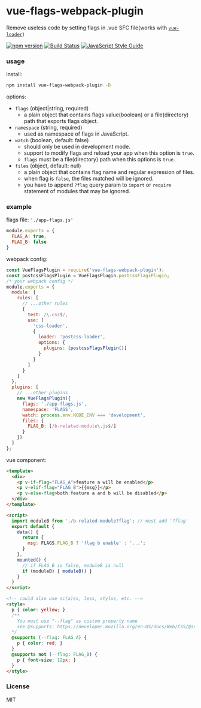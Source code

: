 # vue-flags-webpack-plugin
Remove useless code by setting flags in .vue SFC file(works with [`vue-loader`](https://github.com/vuejs/vue-loader))

[![npm version](https://img.shields.io/npm/v/vue-flags-webpack-plugin.svg)](https://www.npmjs.com/package/vue-flags-webpack-plugin)
[![Build Status](https://travis-ci.org/lovetingyuan/vue-flags-webpack-plugin.svg?branch=master)](https://travis-ci.org/lovetingyuan/vue-flags-webpack-plugin)
[![JavaScript Style Guide](https://img.shields.io/badge/code_style-standard-brightgreen.svg)](https://standardjs.com)

### usage

install:
```bash
npm install vue-flags-webpack-plugin -D
```

options:
* `flags` (object|string, required)
  + a plain object that contains flags value(boolean) or a file(directory) path that exports flags object.
* `namespace` (string, required)
  + used as namespace of flags in JavaScript.
* `watch` (boolean, default: false)
  + should only be used in development mode.
  + support to modify flags and reload your app when this option is `true`.
  + `flags` must be a file(directory) path when this options is `true`.
* `files` (object, default: null)
  + a plain object that contains flag name and regular expression of files.
  + when flag is `false`, the files matched will be ignored.
  + you have to append `?flag` query param to `import` or `require` statement of modules that may be ignored.

### example
flags file: `'./app-flags.js'`
```javascript
module.exports = {
  FLAG_A: true,
  FLAG_B: false
}
```

webpack config:
```javascript
const VueFlagsPlugin = require('vue-flags-webpack-plugin');
const postcssFlagsPlugin = VueFlagsPlugin.postcssFlagsPlugin;
/* your webpack config */
module.exports = {
  module: {
    rules: [
      // ...other rules
      {
        test: /\.css$/,
        use: [
          'css-loader',
          {
            loader: 'postcss-loader',
            options: {
              plugins: [postcssFlagsPlugin()]
            }
          }
        ]
      }
    ]
  },
  plugins: [
    // ...other plugins
    new VueFlagsPlugin({
      flags: './app-flags.js',
      namespace: 'FLAGS',
      watch: process.env.NODE_ENV === 'development',
      files: {
        FLAG_B: [/b-related-module\.js$/]
      }
    })
  ]
};
```

vue component:
```html
<template>
  <div>
    <p v-if-flag="FLAG_A">feature a will be enabled</p>
    <p v-elif-flag="FLAG_B">{{msg}}</p>
    <p v-else-flag>both feature a and b will be disabled</p>
  </div>
</template>

<script>
  import moduleB from './b-related-module?flag'; // must add '?flag'
  export default {
    data() {
      return {
        msg: FLAGS.FLAG_B ? 'flag b enable' : '...';
      }
    },
    mounted() {
      // if FLAG_B is false, moduleB is null
      if (moduleB) { moduleB() }
    }
  }
</script>

<!-- could also use sc(a)ss, less, stylus, etc. -->
<style>
  p { color: yellow; }
  /**
    You must use "--flag" as custom property name
    see @supports: https://developer.mozilla.org/en-US/docs/Web/CSS/@supports
  */
  @supports (--flag: FLAG_A) {
    p { color: red; }
  }
  @supports not (--flag: FLAG_B) {
    p { font-size: 12px; }
  }
</style>
```

### License
MIT
